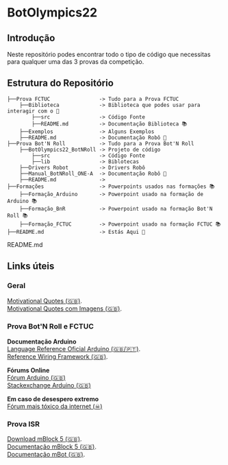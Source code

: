# BotOlympics22


## Introdução
Neste repositório podes encontrar todo o tipo de código que necessitas para qualquer uma das 3 provas da competição.

## Estrutura do Repositório
```
├──Prova FCTUC                -> Tudo para a Prova FCTUC
    ├──Biblioteca             -> Biblioteca que podes usar para interagir com o 🤖
        ├──src                -> Código Fonte
        ├──README.md          -> Documentação Biblioteca 📚
    ├──Exemplos               -> Alguns Exemplos
    ├──README.md              -> Documentação Robô 🤖
├──Prova Bot'N Roll           -> Tudo para a Prova Bot'N Roll
    ├──BotOlympics22_BotNRoll -> Projeto de código
        ├──src                -> Código Fonte
        ├──lib                -> Biblotecas
    ├──Drivers Robot          -> Drivers Robô
    ├──Manual_BotNRoll_ONE-A  -> Documentação Robô 🤖
    ├──README.md              -> 
├──Formações                  -> Powerpoints usados nas formações 📚
    ├──Formação_Arduino       -> Powerpoint usado na formação de Arduino 📚
    ├──Formação_BnR           -> Powerpoint usado na formação Bot'N Roll 📚
    ├──Formação_FCTUC         -> Powerpoint usado na formação FCTUC 📚
├──README.md                  -> Estás Aqui 🎯
```


README.md 

## Links úteis

### Geral  

[Motivational Quotes (🇬🇧)](https://www.brainyquote.com/topics/motivational-quotes).  
[Motivational Quotes com Imagens (🇬🇧)](https://quotefancy.com/motivational-quotes).  


### Prova Bot'N Roll e FCTUC

**Documentação Arduino**  
[Language Reference Oficial Arduino (🇬🇧/🇵🇹)](https://www.arduino.cc/reference/en/).  
[Reference Wiring Framework (🇬🇧)](http://wiring.org.co/reference/).  

**Fórums Online**  
[Fórum Arduino (🇬🇧)](https://forum.arduino.cc/)  
[Stackexchange Arduino (🇬🇧)](https://arduino.stackexchange.com/)  

**Em caso de desespero extremo**  
[Fórum mais tóxico da internet (☠)](https://stackoverflow.com/questions)  

### Prova ISR

[Download mBlock 5 (🇬🇧)](https://www.makeblock.com/software/mblock5).  
[Documentação mBlock 5 (🇬🇧)](https://support.makeblock.com/hc/en-us/sections/360001829013-mBlock-5).  
[Documentação mBot (🇬🇧)](http://docs.makeblock.com/mbot/en/).  


